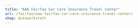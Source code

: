 ```yaml
---
title: "AAA Fairfax Car Care Insurance Travel Center"
url: /fairfax/aaa-fairfax-car-care-insurance-travel-center/
shop: Autowerkstatt
---
```

